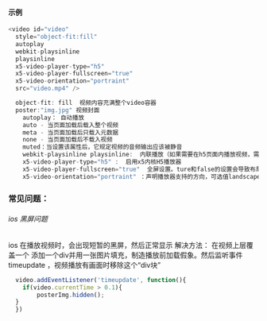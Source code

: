 #### 示例

```js
<video id="video"
  style="object-fit:fill"
  autoplay
  webkit-playsinline
  playsinline
  x5-video-player-type="h5"
  x5-video-player-fullscreen="true"
  x5-video-orientation="portraint"
  src="video.mp4" />

  object-fit: fill  视频内容充满整个video容器
  poster:"img.jpg" 视频封面
	autoplay： 自动播放
	auto - 当页面加载后载入整个视频
	meta - 当页面加载后只载入元数据
	none - 当页面加载后不载入视频
	muted：当设置该属性后，它规定视频的音频输出应该被静音
	webkit-playsinline playsinline:  内联播放（如果需要在h5页面内播放视频，需要在视频标签上加上 webkit-playsinline，在iOS10以后，需要加上playsinline,建议同时加上这两个属性。同时还需要app支持这种模式）
	x5-video-player-type="h5" :  启用x5内核H5播放器
	x5-video-player-fullscreen="true"  全屏设置。ture和false的设置会导致布局上的不一样
	x5-video-orientation="portraint" ：声明播放器支持的方向，可选值landscape 横屏,portraint竖屏。默认值portraint。无论是直播还是全屏H5一般都是竖屏播放，  但是这个属性需要x5-video-player-type开启H5模式
```

### 常见问题：

###### ios 黑屏问题
  ios 在播放视频时，会出现短暂的黑屏，然后正常显示
  解决方法： 在视频上层覆盖一个 添加一个div并用一张图片填充，制造播放前加载假象。然后监听事件 timeupdate ，视频播放有画面时移除这个“div块”
```js
  video.addEventListener('timeupdate', function(){
  	if(video.currentTime > 0.1){
  		posterImg.hidden();
  }
  })

 ```
